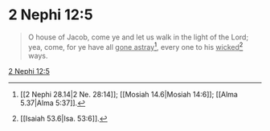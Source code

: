 # 2 Nephi 12:5

> O house of Jacob, come ye and let us walk in the light of the Lord; yea, come, for ye have all <u>gone astray</u>[^a], every one to his <u>wicked</u>[^b] ways.

[2 Nephi 12:5](https://www.churchofjesuschrist.org/study/scriptures/bofm/2-ne/12?lang=eng&id=p5#p5)


[^a]: [[2 Nephi 28.14|2 Ne. 28:14]]; [[Mosiah 14.6|Mosiah 14:6]]; [[Alma 5.37|Alma 5:37]].  
[^b]: [[Isaiah 53.6|Isa. 53:6]].  
